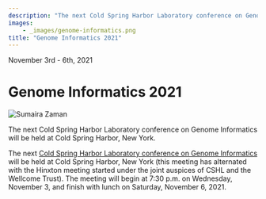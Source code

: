 ```yaml
---
description: "The next Cold Spring Harbor Laboratory conference on Genome Informatics will be held at Cold Spring Harbor, New York."
images:
    - _images/genome-informatics.png
title: "Genome Informatics 2021"
---
```


<Date>November 3rd - 6th, 2021</Date>

# Genome Informatics 2021

<Image alt="Sumaira Zaman" image={props.images[0]}></Image>
<figcaption>The next Cold Spring Harbor Laboratory conference on Genome Informatics will be held at Cold Spring Harbor, New York.</figcaption>

The next [Cold Spring Harbor Laboratory conference on Genome Informatics][1] will be held at Cold Spring Harbor, New York (this meeting has alternated with the Hinxton meeting started under the joint auspices of CSHL and the Wellcome Trust). The meeting will begin at 7:30 p.m. on Wednesday, November 3, and finish with lunch on Saturday, November 6, 2021.

[1]: https://meetings.cshl.edu/meetings.aspx?meet=info&year=21
